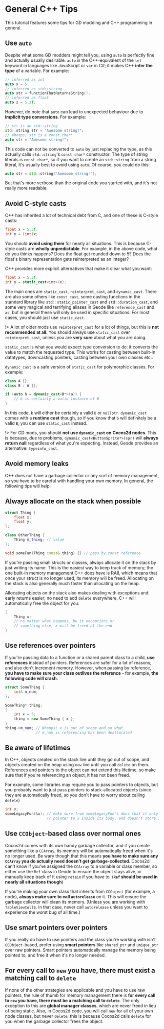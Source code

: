 # General C++ Tips

This tutorial features some tips for GD modding and C++ programming in general.

## Use `auto`

Despite what some GD modders might tell you, using `auto` is perfectly fine and actually usually desirable. `auto` is the C++-equivalent of the `let` keyword in languages like JavaScript or `var` in C#; it makes C++ **infer the type** of a variable. For example:
```cpp
// inferred as int
auto x = 5;
// inferred as std::string
auto str = functionThatReturnsString();
// inferred as float
auto z = 5.2f;
```
However, do note that `auto` can lead to unexpected behaviour due to **implicit type conversions**. For example:
```cpp
// str is an std::string
std::string str = "Awesome string!";
// Whoops! str is a const char*
auto str = "Awesome string!";
```
This code can not be converted to `auto` by just replacing the type, as this actually calls `std::string`'s `const char*` constructor. The type of string literals is `const char*`, so if you want to create an `std::string` from a string literal, it's usually best to avoid using `auto`. Of course, you could do this:
```cpp
auto str = std::string("Awesome string!");
```
But that's more verbose than the original code you started with, and it's not really more readable.

## Avoid C-style casts

C++ has inherited a lot of technical debt from C, and one of these is C-style casts:
```cpp
float x = 5.3f;
int y = (int)x;
```
You should **avoid using them** for nearly all situations. This is because C-style casts are **wholly unpredictable**. For example, in the above code, what do you thinks happens? Does the float get rounded down to 5? Does the float's binary representation gets reinterpreted as an integer?

C++ provides more explicit alternatives that make it clear what you want:
```cpp
float x = 5.3f;
int y = static_cast<int>(x);
```
The main ones are `static_cast`, `reinterpret_cast`, and `dynamic_cast`. There are also some others like `const_cast`, some casting functions in the standard library like `std::static_pointer_cast` and `std::duration_cast`, and some very magical and terrifying aliases in Geode like `reference_cast` and `as`, but in general these will only be used in specific situations. For most cases, you should just use `static_cast`.

!> A lot of older mods use `reinterpret_cast` for a lot of things, but this is **not recommended at all**. You should always use `static_cast` over `reinterpret_cast`, unless you are **very sure** about what you are doing.

`static_cast` is what you would expect type conversion to do: it converts the value to match the requested type. This works for casting between built-in datatypes, downcasting pointers, casting between your own classes etc..

`dynamic_cast` is a safe version of `static_cast` for polymorphic classes. For example:
```cpp
class A {};
class B : A {};

if (auto b = dynamic_cast<B*>(a)) {
    // b is certainly a valid instance of B
}
```
In this code, `b` will either be certainly a valid `B` or `nullptr`. `dynamic_cast` comes with a **runtime cost** though, so if you know that `b` will definitely be a valid `B`, you can use `static_cast` instead.

!> For GD mods, you should **not use `dynamic_cast` on Cocos2d nodes**. This is because, due to problems, `dynamic_cast<ButtonSprite*>(spr)` will **always return null** regardless of what you're expecting. Instead, Geode provides an alternative: `typeinfo_cast`.

## Avoid memory leaks

C++ does not have a garbage collector or any sort of memory management, so you have to be careful with handling your own memory. In general, the following tips will help:

## Always allocate on the stack when possible

```cpp
struct Thing {
    float x;
    float y;
};

class OtherThing {
    Thing m_thing; // value
};

void someFun(Thing const& thing) {} // pass by const reference
```

If you're passing small structs or classes, always allocate it on the stack by just writing its name. This is the easiest way to keep track of memory; the one built-in memory management C++ does have is RAII, which means that once your struct is no longer used, its memory will be freed. Allocating on the stack is also generally much faster than allocating on the heap.

Allocating objects on the stack also makes dealing with exceptions and early returns easier; no need to add `delete` everywhere, C++ will automatically free the object for you.

```cpp
{
    Thing x;
    // no matter what happens, be it exceptions or 
    // something else, x will be freed at the end
}
```

## Use references over pointers

If you're passing data to a function or a shared parent class to a child, **use references** instead of pointers. References are safer for a lot of reasons, and also don't increment memory. However, when passing by reference, **you have to make sure your class outlives the reference** - for example, **the following code will crash**:

```cpp
struct SomeThing {
    int& m_num;
};

SomeThing* thing;
{
    int x = 5;
    thing = new SomeThing { x };
}
thing->m_num; // Whoops! x is out of scope and so what 
              // m_num is referencing has been deallocated
```

## Be aware of lifetimes

In C++, objects created on the stack live until they go out of scope, and objects created on the heap using `new` live until you call `delete` on them. References and pointers to the object can not extend this lifetime, so make sure that if you're referencing an object, it has not been freed.

For example, some libraries may require you to pass pointers to objects, but you probably want to just pass pointers to stack-allocated objects (since they are automatically freed, so you don't have to worry about calling `delete`)
```cpp
int x;
someLegacyFun(&x); // make sure from someLegacyFun's docs that it only uses the 
                   // pointer to x inside its body, and doesn't store it anywhere
```

## Use `CCObject`-based class over normal ones

Cocos2d comes with its own handy garbage collector, and if you create something like a `CCArray`, its memory will be automatically freed when it's no longer used. Be wary though that this means **you have to make sure any `CCArray` you do actually need doesn't get garbage-collected**. Cocos2d can't know if you've assigned the `CCArray` to a variable or class member, so either use the `Ref` class in Geode to ensure the object stays alive, or manually keep track of it using `retain` if you have to. (**`Ref` should be used in nearly all situations though**)

If you're making your own class that inherits from `CCObject` (for example, a node), **always make sure to call `autorelease`** on it. This will ensure the garbage collector will clean its memory. (Unless you are working with `TableViewCell`s. In that case, never call `autorelease` unless you want to experience the worst bug of all time.)

## Use smart pointers over pointers

If you really do have to use pointers and the class you're working with isn't `CCObject`-based, prefer using **smart pointers** like `shared_ptr` and `unique_ptr` over raw pointers. Smart pointers automatically manage the memory being pointed to, and free it when it's no longer needed. 

## For every call to `new` you have, there must exist a matching call to `delete`

If none of the other strategies are applicable and you have to use raw pointers, the rule of thumb for memory management there is **for every call to `new` you have, there must be a matching call to `delete`**. The only exception to this are **global manager classes**, which are never freed in lieu of being static. Also, in Cocos2d code, you will call `new` for all of your own node classes, but never `delete`; this is because Cocos2d calls `delete` for you when the garbage collector frees the object.
